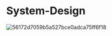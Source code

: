 # System-Design
![56172d7059b5a527bce0adca75ff6f18](https://github.com/user-attachments/assets/80da21b2-a92f-43d5-bc51-03557d5b4836)
